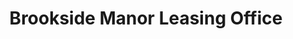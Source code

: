 ---
title: "Brookside Manor Leasing Office"
url: /brandon/brookside-manor-leasing-office/
shop: Allgemein
---